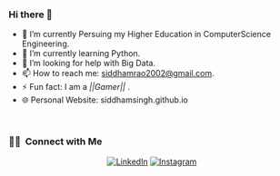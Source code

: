 ### Hi there 👋
- 🔭 I’m currently Persuing my Higher Education in ComputerScience Engineering.
- 🌱 I’m currently learning Python.
- 🤔 I’m looking for help with Big Data.
- 📫 How to reach me: siddhamrao2002@gmail.com.
- ⚡ Fun fact: I am a *||Gamer||* .
- 🌐 Personal Website: siddhamsingh.github.io
<br/>

<h3> 🤝🏻 &nbsp;Connect with Me </h3>

<p align="center">
<a href="https://www.linkedin.com/in/siddhamsingh/"><img alt="LinkedIn" src="https://img.shields.io/badge/LinkedIn-SiddhamSingh-blue?style=flat-square&logo=linkedin"></a>
<a href="https://www.instagram.com/raosiddhamsingh/"><img alt="Instagram" src="https://img.shields.io/badge/Instagram-raosiddhamsingh-blue?style=flat-square&logo=instagram"></a>
</p>

